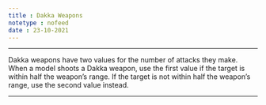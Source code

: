 ```yaml
---
title : Dakka Weapons
notetype : nofeed
date : 23-10-2021
---
```


---

Dakka weapons have two values for the number of attacks they make. When a model shoots a Dakka weapon, use the first value if the target is within half the weapon’s range. If the target is not within half the weapon’s range, use the second value instead.

---
